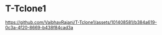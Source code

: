 # T-Tclone1

https://github.com/VaibhavRajani/T-Tclone1/assets/101408581/b384a619-0c3a-4f20-8669-b438f84cad3a

